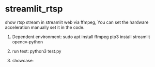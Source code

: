 # streamlit_rtsp
show rtsp stream in streamlit web via ffmpeg, You can set the hardware acceleration manually set it in the code.

1. Dependent environment:
sudo apt install ffmpeg
pip3 install streamlit opencv-python

2. run test:
python3 test.py

3. showcase:

